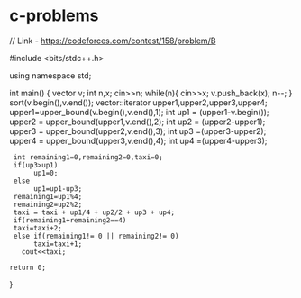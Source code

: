 # c-problems

// Link - https://codeforces.com/contest/158/problem/B


#include <bits/stdc++.h>
 
using namespace std;
 
int main()
{
     vector<int> v;
     int n,x;
     cin>>n;
     while(n){
          cin>>x;
          v.push_back(x);
          n--;
     }
     sort(v.begin(),v.end());
     vector<int>::iterator upper1,upper2,upper3,upper4;
     upper1=upper_bound(v.begin(),v.end(),1);
     int up1 = (upper1-v.begin());
     upper2 = upper_bound(upper1,v.end(),2);
     int up2 = (upper2-upper1);
     upper3 = upper_bound(upper2,v.end(),3);
     int up3 =(upper3-upper2);
     upper4 = upper_bound(upper3,v.end(),4);
     int up4 =(upper4-upper3);
     
     int remaining1=0,remaining2=0,taxi=0;
     if(up3>up1)
          up1=0;
     else
          up1=up1-up3;
     remaining1=up1%4;
     remaining2=up2%2;
     taxi = taxi + up1/4 + up2/2 + up3 + up4;
     if(remaining1+remaining2==4)
     taxi=taxi+2;
     else if(remaining1!= 0 || remaining2!= 0)
          taxi=taxi+1;
       cout<<taxi;
 
    return 0;
}
